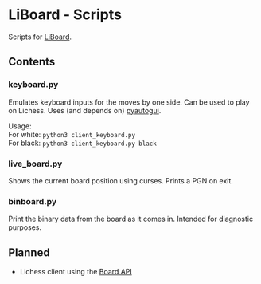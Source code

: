 # LiBoard - Scripts

Scripts for [LiBoard](https://github.com/LiBoard/LiBoard).

## Contents

### keyboard.py

Emulates keyboard inputs for the moves by one side. Can be used to play on Lichess. Uses (and depends
on) [pyautogui](https://pypi.org/project/pyautogui/).

Usage:  
For white: `python3 client_keyboard.py`  
For black: `python3 client_keyboard.py black`

### live_board.py

Shows the current board position using curses. Prints a PGN on exit.

### binboard.py

Print the binary data from the board as it comes in. Intended for diagnostic purposes.

## Planned

* Lichess client using the [Board API](https://lichess.org/api#tag/Board)
